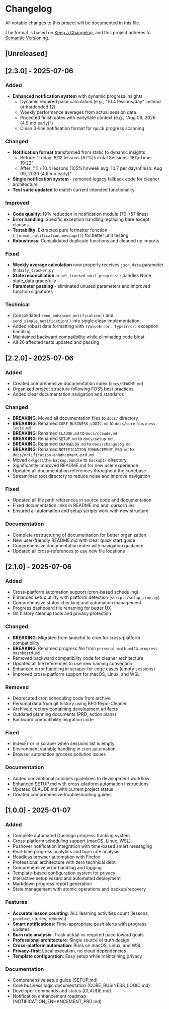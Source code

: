 # Changelog

All notable changes to this project will be documented in this file.

The format is based on [Keep a Changelog](https://keepachangelog.com/en/1.0.0/),
and this project adheres to [Semantic Versioning](https://semver.org/spec/v2.0.0.html).

## [Unreleased]

## [2.3.0] - 2025-07-06

### Added
- **Enhanced notification system** with dynamic progress insights
  - Dynamic required pace calculation (e.g., "10.4 lessons/day" instead of hardcoded 12)
  - Weekly performance averages from actual session data 
  - Projected finish dates with early/late context (e.g., "Aug 09, 2026 (4.9 mo early)")
  - Clean 3-line notification format for quick progress scanning

### Changed
- **Notification format** transformed from static to dynamic insights
  - Before: "Today: 8/12 lessons (67%)\nTotal Sessions: 181\nTime: 19:22"
  - After: "11 / 10.4 lessons (105%)\nweek avg: 10.7 per day\nfinish: Aug 09, 2026 (4.9 mo early)"
- **Single notification system** - removed legacy fallback code for cleaner architecture
- **Test suite updated** to match current intended functionality

### Improved
- **Code quality**: 19% reduction in notification module (70→57 lines)
- **Error handling**: Specific exception handling replacing bare except clauses
- **Testability**: Extracted pure formatter function (`_format_notification_message()`) for better unit testing
- **Robustness**: Consolidated duplicate functions and cleaned up imports

### Fixed
- **Weekly average calculation** now properly receives `json_data` parameter in `daily_tracker.py`
- **State reconciliation** in `get_tracked_unit_progress()` handles None state_data gracefully
- **Parameter passing** - eliminated unused parameters and improved function signatures

### Technical
- Consolidated `send_enhanced_notification()` and `send_simple_notification()` into single clean implementation
- Added robust date formatting with `(ValueError, TypeError)` exception handling
- Maintained backward compatibility while eliminating code bloat
- All 26 affected tests updated and passing

## [2.2.0] - 2025-07-06

### Added
- Created comprehensive documentation index (`docs/README.md`)
- Organized project structure following FOSS best practices
- Added clear documentation navigation and standards

### Changed
- **BREAKING**: Moved all documentation files to `docs/` directory
- **BREAKING**: Renamed `CORE_BUSINESS_LOGIC.md` to `docs/core-business-logic.md`
- **BREAKING**: Renamed `CLAUDE.md` to `docs/claude.md`
- **BREAKING**: Renamed `SETUP.md` to `docs/setup.md`
- **BREAKING**: Renamed `CHANGELOG.md` to `docs/changelog.md`
- **BREAKING**: Renamed `NOTIFICATION_ENHANCEMENT_PRD.md` to `docs/notification-enhancement-prd.md`
- Moved `owlgorithm-backup.bundle` to `backups/` directory
- Significantly improved README.md for new user experience
- Updated all documentation references throughout the codebase
- Streamlined root directory to reduce noise and improve navigation

### Fixed
- Updated all file path references in source code and documentation
- Fixed documentation links in README.md and .cursorrules
- Ensured all automation and setup scripts work with new structure

### Documentation
- Complete restructuring of documentation for better organization
- New user-friendly README.md with clear quick start guide
- Comprehensive documentation index with navigation guidance
- Updated all cross-references to use new file locations

## [2.1.0] - 2025-07-06

### Added
- Cross-platform automation support (cron-based scheduling)
- Enhanced setup utility with platform detection (`scripts/setup_cron.py`)
- Comprehensive status checking and automation management
- Progress dashboard file renaming for better UX
- Git history cleanup tools and privacy protection

### Changed
- **BREAKING**: Migrated from launchd to cron for cross-platform compatibility  
- **BREAKING**: Renamed progress file from `personal-math.md` to `progress-dashboard.md`
- Removed backward compatibility code for cleaner architecture
- Updated all file references to use new naming convention
- Enhanced error handling in scraper for edge cases (empty sessions)
- Improved cross-platform support for macOS, Linux, and WSL

### Removed
- Deprecated cron scheduling code from archive
- Personal data from git history using BFG Repo-Cleaner
- Archive directory containing development artifacts
- Outdated planning documents (PRD, action plans)
- Backward compatibility migration code

### Fixed
- IndexError in scraper when sessions list is empty
- Environment variable handling in cron automation
- Browser automation process pollution issues

### Documentation
- Added conventional commits guidelines to development workflow
- Enhanced SETUP.md with cross-platform automation instructions  
- Updated CLAUDE.md with current project status
- Created comprehensive troubleshooting guides

## [1.0.0] - 2025-01-07

### Added
- Complete automated Duolingo progress tracking system
- Cross-platform scheduling support (macOS, Linux, WSL)
- Pushover notification integration with time-based smart messaging
- Real-time progress analytics and burn rate analysis
- Headless browser automation with Firefox
- Professional architecture with zero technical debt
- Comprehensive error handling and logging
- Template-based configuration system for privacy
- Interactive setup wizard and automated deployment
- Markdown progress report generation
- State management with atomic operations and backup/recovery

### Features
- **Accurate lesson counting**: ALL learning activities count (lessons, practice, stories, reviews)
- **Smart notifications**: Time-appropriate push alerts with progress updates
- **Burn rate analysis**: Track actual vs required pace toward goals
- **Professional architecture**: Single source of truth design
- **Cross-platform automation**: Runs on macOS, Linux, and WSL
- **Privacy-first**: Local execution, no cloud dependencies
- **Template configuration**: Easy setup while maintaining privacy

### Documentation
- Comprehensive setup guide (SETUP.md)
- Core business logic documentation (CORE_BUSINESS_LOGIC.md)
- Developer commands and status (CLAUDE.md)
- Notification enhancement roadmap (NOTIFICATION_ENHANCEMENT_PRD.md) 